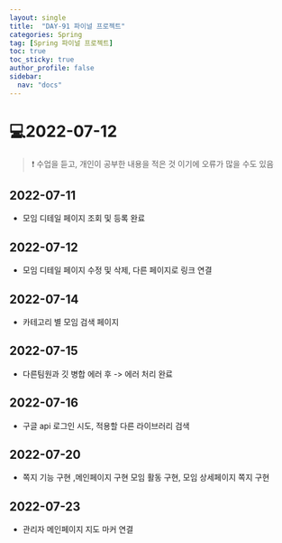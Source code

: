 ```yaml
---
layout: single
title:  "DAY-91 파이널 프로젝트"
categories: Spring
tag: [Spring 파이널 프로젝트]
toc: true
toc_sticky: true
author_profile: false
sidebar:
  nav: "docs"
---
```


# 💻2022-07-12

<!--Quote-->
> ❗ 수업을 듣고, 개인이 공부한 내용을 적은 것 이기에 오류가 많을 수도 있음


## 2022-07-11
- 모임 디테일 페이지 조회 및 등록 완료

## 2022-07-12
- 모임 디테일 페이지 수정 및 삭제, 다른 페이지로 링크 연결

## 2022-07-14
- 카테고리 별 모임 검색 페이지

## 2022-07-15
- 다른팀원과 깃 병합 에러 후 -> 에러 처리 완료

## 2022-07-16
- 구글 api 로그인 시도, 적용할 다른 라이브러리 검색

## 2022-07-20
- 쪽지 기능 구현 ,메인페이지 구현 모임 활동 구현, 모임 상세페이지 쪽지 구현

## 2022-07-23
- 관리자 메인페이지 지도 마커 연결